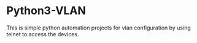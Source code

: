 # Python3-VLAN

This is simple python automation projects for vlan configuration by using telnet to access the devices.
